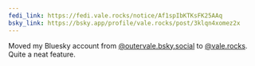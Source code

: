 ```yaml
---
fedi_link: https://fedi.vale.rocks/notice/Af1spIbKTKsFK25AAq
bsky_link: https://bsky.app/profile/vale.rocks/post/3klqn4xomez2x
---
```


Moved my Bluesky account from [@outervale.bsky.social](https://bsky.app/profile/outervale.bsky.social) to [@vale.rocks](https://bsky.app/profile/vale.rocks). Quite a neat feature.
